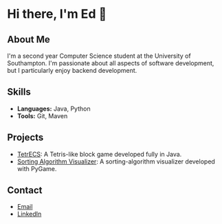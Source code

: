 # Hi there, I'm Ed 👋

## About Me
I'm a second year Computer Science student at the University of Southampton.
I'm passionate about all aspects of software development, but I particularly enjoy backend development.

## Skills
- **Languages:** Java, Python
- **Tools:** Git, Maven


## Projects
- [TetrECS](https://github.com/EdWrayy/TetrECS): A Tetris-like block game developed fully in Java.
- [Sorting Algorithm Visualizer](https://github.com/EdWrayy/Algorithm-VIsualizer): A sorting-algorithm visualizer developed with PyGame.

## Contact
- [Email](mailto:edjwray@icloud.com)
- [LinkedIn](https://www.linkedin.com/in/edjwray/)
